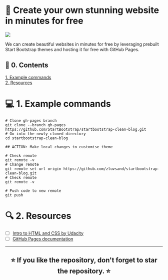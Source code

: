 # 🎨 Create your own stunning website in minutes for free
<a href="https://medium.com/towards-data-science/create-your-own-stunning-website-in-minutes-for-free-63f0f7c75bf">
    <img src="https://img.shields.io/badge/READ ON MEDIUM-12100E?logo=medium&color=000&logoColor=white" />
</a>

We can create beautiful websites in minutes for free by leveraging prebuilt Start Bootstrap themes and hosting it for free with GitHub Pages.

## 📜 0. Contents
[1. Example commands](#example-commands)<br>
[2. Resources](#resources)<br>

<a name="example-commands"></a>
# 💻  1. Example commands

```
# Clone gh-pages branch
git clone --branch gh-pages https://github.com/StartBootstrap/startbootstrap-clean-blog.git
# Go into the newly cloned directory
cd startbootstrap-clean-blog

## ACTION: Make local changes to customise theme

# Check remote
git remote -v
# Change remote
git remote set-url origin https://github.com/zluvsand/startbootstrap-clean-blog.git
# Check remote
git remote -v

# Push code to new remote
git push
```
<a name="resources"></a>
# 🔍 2. Resources
- [ ] [Intro to HTML and CSS by Udacity](https://www.udacity.com/course/intro-to-html-and-css--ud001)
- [ ] [GitHub Pages documentation](https://docs.github.com/en/pages)

---
<h2 align="center">⭐ If you like the repository, don't forget to star the repository. ⭐</h2> 
